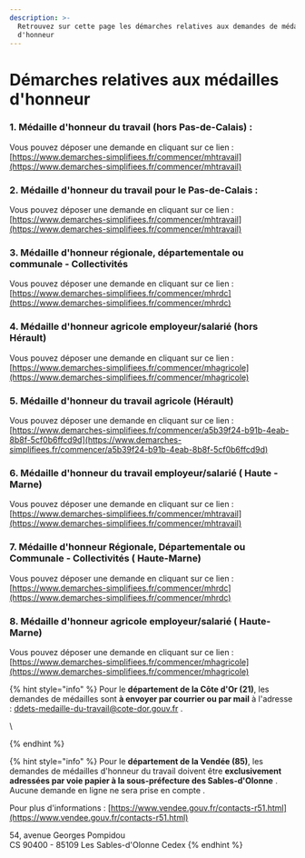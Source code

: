```yaml
---
description: >-
  Retrouvez sur cette page les démarches relatives aux demandes de médailles
  d'honneur
---
```


# Démarches relatives aux médailles d'honneur

### 1. Médaille d'honneur du travail (hors Pas-de-Calais) :&#x20;

Vous pouvez déposer une demande en cliquant sur ce lien : [https://www.demarches-simplifiees.fr/commencer/mhtravail](https://www.demarches-simplifiees.fr/commencer/mhtravail)

### 2. Médaille d'honneur du travail pour le Pas-de-Calais :&#x20;

Vous pouvez déposer une demande en cliquant sur ce lien : [https://www.demarches-simplifiees.fr/commencer/mhtravail](https://www.demarches-simplifiees.fr/commencer/mhtravail)

### 3. Médaille d'honneur régionale, départementale ou communale - Collectivités

Vous pouvez déposer une demande en cliquant sur ce lien : [https://www.demarches-simplifiees.fr/commencer/mhrdc](https://www.demarches-simplifiees.fr/commencer/mhrdc)

### 4. Médaille d'honneur agricole employeur/salarié (hors Hérault)

Vous pouvez déposer une demande en cliquant sur ce lien : [https://www.demarches-simplifiees.fr/commencer/mhagricole](https://www.demarches-simplifiees.fr/commencer/mhagricole)

### 5. Médaille d'honneur du travail agricole (Hérault)

Vous pouvez déposer une demande en cliquant sur ce lien : [https://www.demarches-simplifiees.fr/commencer/a5b39f24-b91b-4eab-8b8f-5cf0b6ffcd9d](https://www.demarches-simplifiees.fr/commencer/a5b39f24-b91b-4eab-8b8f-5cf0b6ffcd9d)

### 6.  Médaille d'honneur du travail employeur/salarié ( Haute -Marne)

Vous pouvez déposer une demande en cliquant sur ce lien : [https://www.demarches-simplifiees.fr/commencer/mhtravail](https://www.demarches-simplifiees.fr/commencer/mhtravail)

### 7. Médaille d'honneur Régionale, Départementale ou Communale - Collectivités ( Haute-Marne)&#x20;

Vous pouvez déposer une demande en cliquant sur ce lien : [https://www.demarches-simplifiees.fr/commencer/mhrdc](https://www.demarches-simplifiees.fr/commencer/mhrdc)

### 8. Médaille d'honneur agricole employeur/salarié ( Haute- Marne)&#x20;

Vous pouvez déposer une demande en cliquant sur ce lien : [https://www.demarches-simplifiees.fr/commencer/mhagricole](https://www.demarches-simplifiees.fr/commencer/mhagricole)

{% hint style="info" %}
Pour le **département de la Côte d'Or (21)**, les demandes de médailles sont **à envoyer par courrier ou par mail** à l'adresse : [ddets-medaille-du-travail@cote-dor.gouv.fr](mailto:ddets-medaille-du-travail@cote-dor.gouv.fr) .&#x20;

\

{% endhint %}

{% hint style="info" %}
Pour le **département de la Vendée (85)**, les demandes de médailles d'honneur du travail doivent être **exclusivement adressées par voie papier à la sous-préfecture des Sables-d'Olonne** . Aucune demande en ligne ne sera prise en compte .&#x20;

Pour plus d'informations : [https://www.vendee.gouv.fr/contacts-r51.html](https://www.vendee.gouv.fr/contacts-r51.html)

54, avenue Georges Pompidou \
CS 90400 - 85109 Les Sables-d'Olonne Cedex
{% endhint %}



